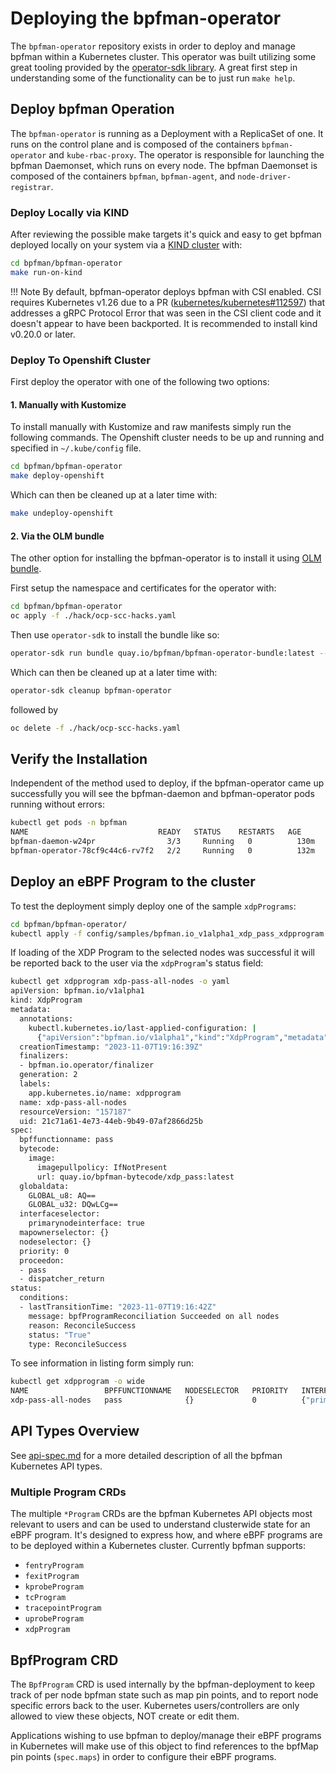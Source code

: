 # Deploying the bpfman-operator

The `bpfman-operator` repository exists in order to deploy and manage bpfman within a Kubernetes cluster.
This operator was built utilizing some great tooling provided by the
[operator-sdk library](https://sdk.operatorframework.io/).
A great first step in understanding some of the functionality can be to just run `make help`.

## Deploy bpfman Operation

The `bpfman-operator` is running as a Deployment with a ReplicaSet of one.
It runs on the control plane and is composed of the containers `bpfman-operator` and
`kube-rbac-proxy`.
The operator is responsible for launching the bpfman Daemonset, which runs on every node.
The bpfman Daemonset is composed of the containers `bpfman`, `bpfman-agent`, and `node-driver-registrar`.

### Deploy Locally via KIND

After reviewing the possible make targets it's quick and easy to get bpfman deployed locally on your system
via a [KIND cluster](https://kind.sigs.k8s.io/) with:

```bash
cd bpfman/bpfman-operator
make run-on-kind
```

!!! Note
    By default, bpfman-operator deploys bpfman with CSI enabled.
    CSI requires Kubernetes v1.26 due to a PR
    ([kubernetes/kubernetes#112597](https://github.com/kubernetes/kubernetes/pull/112597))
    that addresses a gRPC Protocol Error that was seen in the CSI client code and it doesn't
    appear to have been backported.
    It is recommended to install kind v0.20.0 or later.

### Deploy To Openshift Cluster

First deploy the operator with one of the following two options:

#### 1. Manually with Kustomize

To install manually with Kustomize and raw manifests simply run the following
commands.
The Openshift cluster needs to be up and running and specified in `~/.kube/config`
file.

```bash
cd bpfman/bpfman-operator
make deploy-openshift
```

Which can then be cleaned up at a later time with:

```bash
make undeploy-openshift
```

#### 2. Via the OLM bundle

The other option for installing the bpfman-operator is to install it using
[OLM bundle](https://www.redhat.com/en/blog/deploying-operators-olm-bundles).

First setup the namespace and certificates for the operator with:

```bash
cd bpfman/bpfman-operator
oc apply -f ./hack/ocp-scc-hacks.yaml
```

Then use `operator-sdk` to install the bundle like so:

```bash
operator-sdk run bundle quay.io/bpfman/bpfman-operator-bundle:latest --namespace openshift-bpfman
```

Which can then be cleaned up at a later time with:

```bash
operator-sdk cleanup bpfman-operator
```

followed by

```bash
oc delete -f ./hack/ocp-scc-hacks.yaml
```

## Verify the Installation

Independent of the method used to deploy, if the bpfman-operator came up successfully
you will see the bpfman-daemon and bpfman-operator pods running without errors:

```bash
kubectl get pods -n bpfman
NAME                             READY   STATUS    RESTARTS   AGE
bpfman-daemon-w24pr                3/3     Running   0          130m
bpfman-operator-78cf9c44c6-rv7f2   2/2     Running   0          132m
```

## Deploy an eBPF Program to the cluster

To test the deployment simply deploy one of the sample `xdpPrograms`:

```bash
cd bpfman/bpfman-operator/
kubectl apply -f config/samples/bpfman.io_v1alpha1_xdp_pass_xdpprogram.yaml
```

If loading of the XDP Program to the selected nodes was successful it will be reported
back to the user via the `xdpProgram`'s status field:

```bash
kubectl get xdpprogram xdp-pass-all-nodes -o yaml
apiVersion: bpfman.io/v1alpha1
kind: XdpProgram
metadata:
  annotations:
    kubectl.kubernetes.io/last-applied-configuration: |
      {"apiVersion":"bpfman.io/v1alpha1","kind":"XdpProgram","metadata":{"annotations":{},"labels":{"app.kubernetes.io/name":"xdpprogram"},"name":"xdp-pass-all-nodes"},"spec":{"bpffunctionname":"pass","bytecode":{"image":{"url":"quay.io/bpfman-bytecode/xdp_pass:latest"}},"globaldata":{"GLOBAL_u32":[13,12,11,10],"GLOBAL_u8":[1]},"interfaceselector":{"primarynodeinterface":true},"nodeselector":{},"priority":0}}
  creationTimestamp: "2023-11-07T19:16:39Z"
  finalizers:
  - bpfman.io.operator/finalizer
  generation: 2
  labels:
    app.kubernetes.io/name: xdpprogram
  name: xdp-pass-all-nodes
  resourceVersion: "157187"
  uid: 21c71a61-4e73-44eb-9b49-07af2866d25b
spec:
  bpffunctionname: pass
  bytecode:
    image:
      imagepullpolicy: IfNotPresent
      url: quay.io/bpfman-bytecode/xdp_pass:latest
  globaldata:
    GLOBAL_u8: AQ==
    GLOBAL_u32: DQwLCg==
  interfaceselector:
    primarynodeinterface: true
  mapownerselector: {}
  nodeselector: {}
  priority: 0
  proceedon:
  - pass
  - dispatcher_return
status:
  conditions:
  - lastTransitionTime: "2023-11-07T19:16:42Z"
    message: bpfProgramReconciliation Succeeded on all nodes
    reason: ReconcileSuccess
    status: "True"
    type: ReconcileSuccess
```

To see information in listing form simply run:

```bash
kubectl get xdpprogram -o wide
NAME                 BPFFUNCTIONNAME   NODESELECTOR   PRIORITY   INTERFACESELECTOR               PROCEEDON
xdp-pass-all-nodes   pass              {}             0          {"primarynodeinterface":true}   ["pass","dispatcher_return"]
```

## API Types Overview

See [api-spec.md](./api-spec.md) for a more detailed description of all the bpfman Kubernetes API types.

### Multiple Program CRDs

The multiple `*Program` CRDs are the bpfman Kubernetes API objects most relevant to users and can be used to
understand clusterwide state for an eBPF program.
It's designed to express how, and where eBPF programs are to be deployed within a Kubernetes cluster.
Currently bpfman supports:

* `fentryProgram`
* `fexitProgram`
* `kprobeProgram`
* `tcProgram`
* `tracepointProgram`
* `uprobeProgram`
* `xdpProgram`

## BpfProgram CRD

The `BpfProgram` CRD is used internally by the bpfman-deployment to keep track of per node bpfman state
such as map pin points, and to report node specific errors back to the user.
Kubernetes users/controllers are only allowed to view these objects, NOT create or edit them.

Applications wishing to use bpfman to deploy/manage their eBPF programs in Kubernetes will make use of this
object to find references to the bpfMap pin points (`spec.maps`) in order to configure their eBPF programs.

